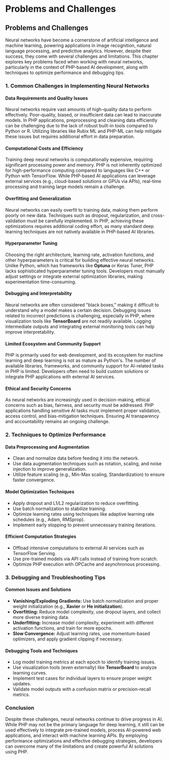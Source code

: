 # Problems and Challenges

## Problems and Challenges

Neural networks have become a cornerstone of artificial intelligence and machine learning, powering applications in image recognition, natural language processing, and predictive analytics. However, despite their success, they come with several challenges and limitations. This chapter explores key problems faced when working with neural networks, particularly in the context of PHP-based AI development, along with techniques to optimize performance and debugging tips.

### 1. Common Challenges in Implementing Neural Networks

#### Data Requirements and Quality Issues

Neural networks require vast amounts of high-quality data to perform effectively. Poor-quality, biased, or insufficient data can lead to inaccurate models. In PHP applications, preprocessing and cleaning data efficiently can be challenging due to the lack of robust built-in tools compared to Python or R. Utilizing libraries like Rubix ML and PHP-ML can help mitigate these issues but requires additional effort in data preparation.

#### Computational Costs and Efficiency

Training deep neural networks is computationally expensive, requiring significant processing power and memory. PHP is not inherently optimized for high-performance computing compared to languages like C++ or Python with TensorFlow. While PHP-based AI applications can leverage external services (e.g., cloud-based solutions or GPUs via APIs), real-time processing and training large models remain a challenge.

#### Overfitting and Generalization

Neural networks can easily overfit to training data, making them perform poorly on new data. Techniques such as dropout, regularization, and cross-validation must be carefully implemented. In PHP, achieving these optimizations requires additional coding effort, as many standard deep learning techniques are not natively available in PHP-based AI libraries.

#### Hyperparameter Tuning

Choosing the right architecture, learning rate, activation functions, and other hyperparameters is critical for building effective neural networks. Unlike Python, which has frameworks like **Optuna** or Keras Tuner, PHP lacks sophisticated hyperparameter tuning tools. Developers must manually adjust settings or integrate external optimization libraries, making experimentation time-consuming.

#### Debugging and Interpretability

Neural networks are often considered "black boxes," making it difficult to understand why a model makes a certain decision. Debugging issues related to incorrect predictions is challenging, especially in PHP, where visualization tools like **TensorBoard** are not readily available. Logging intermediate outputs and integrating external monitoring tools can help improve interpretability.

#### Limited Ecosystem and Community Support

PHP is primarily used for web development, and its ecosystem for machine learning and deep learning is not as mature as Python's. The number of available libraries, frameworks, and community support for AI-related tasks in PHP is limited. Developers often need to build custom solutions or integrate PHP applications with external AI services.

#### Ethical and Security Concerns

As neural networks are increasingly used in decision-making, ethical concerns such as bias, fairness, and security must be addressed. PHP applications handling sensitive AI tasks must implement proper validation, access control, and bias-mitigation techniques. Ensuring AI transparency and accountability remains an ongoing challenge.

### 2. Techniques to Optimize Performance

#### Data Preprocessing and Augmentation

* Clean and normalize data before feeding it into the network.
* Use data augmentation techniques such as rotation, scaling, and noise injection to improve generalization.
* Utilize feature scaling (e.g., Min-Max scaling, Standardization) to ensure faster convergence.

#### Model Optimization Techniques

* Apply dropout and L1/L2 regularization to reduce overfitting.
* Use batch normalization to stabilize training.
* Optimize learning rates using techniques like adaptive learning rate schedules (e.g., Adam, RMSprop).
* Implement early stopping to prevent unnecessary training iterations.

#### Efficient Computation Strategies

* Offload intensive computations to external AI services such as TensorFlow Serving.
* Use pre-trained models via API calls instead of training from scratch.
* Optimize PHP execution with OPCache and asynchronous processing.

### 3. Debugging and Troubleshooting Tips

#### Common Issues and Solutions

* **Vanishing/Exploding Gradients:** Use batch normalization and proper weight initialization (e.g., **Xavier** or **He initialization**).
* **Overfitting:** Reduce model complexity, use dropout layers, and collect more diverse training data.
* **Underfitting:** Increase model complexity, experiment with different activation functions, and train for more epochs.
* **Slow Convergence:** Adjust learning rates, use momentum-based optimizers, and apply gradient clipping if necessary.

#### Debugging Tools and Techniques

* Log model training metrics at each epoch to identify training issues.
* Use visualization tools (even externally) like **TensorBoard** to analyze learning curves.
* Implement test cases for individual layers to ensure proper weight updates.
* Validate model outputs with a confusion matrix or precision-recall metrics.

### Conclusion

Despite these challenges, neural networks continue to drive progress in AI. While PHP may not be the primary language for deep learning, it still can be used effectively to integrate pre-trained models, process AI-powered web applications, and interact with machine learning APIs. By employing performance optimizations and effective debugging strategies, developers can overcome many of the limitations and create powerful AI solutions using PHP.
